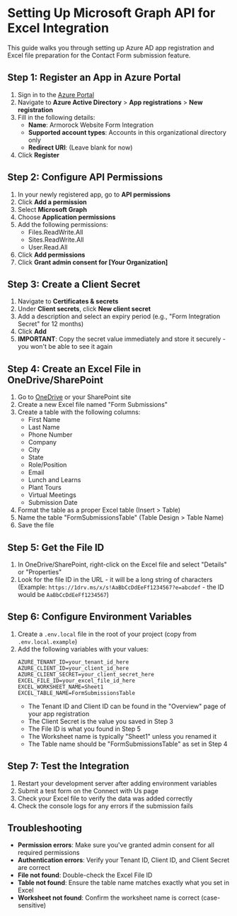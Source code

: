# Setting Up Microsoft Graph API for Excel Integration

This guide walks you through setting up Azure AD app registration and Excel file preparation for the Contact Form submission feature.

## Step 1: Register an App in Azure Portal

1. Sign in to the [Azure Portal](https://portal.azure.com/)
2. Navigate to **Azure Active Directory** > **App registrations** > **New registration**
3. Fill in the following details:
   - **Name**: Armorock Website Form Integration
   - **Supported account types**: Accounts in this organizational directory only
   - **Redirect URI**: (Leave blank for now)
4. Click **Register**

## Step 2: Configure API Permissions

1. In your newly registered app, go to **API permissions**
2. Click **Add a permission**
3. Select **Microsoft Graph**
4. Choose **Application permissions**
5. Add the following permissions:
   - Files.ReadWrite.All
   - Sites.ReadWrite.All
   - User.Read.All
6. Click **Add permissions**
7. Click **Grant admin consent for [Your Organization]**

## Step 3: Create a Client Secret

1. Navigate to **Certificates & secrets**
2. Under **Client secrets**, click **New client secret**
3. Add a description and select an expiry period (e.g., "Form Integration Secret" for 12 months)
4. Click **Add**
5. **IMPORTANT**: Copy the secret value immediately and store it securely - you won't be able to see it again

## Step 4: Create an Excel File in OneDrive/SharePoint

1. Go to [OneDrive](https://onedrive.live.com/) or your SharePoint site
2. Create a new Excel file named "Form Submissions"
3. Create a table with the following columns:
   - First Name
   - Last Name
   - Phone Number
   - Company
   - City
   - State
   - Role/Position
   - Email
   - Lunch and Learns
   - Plant Tours
   - Virtual Meetings
   - Submission Date
4. Format the table as a proper Excel table (Insert > Table)
5. Name the table "FormSubmissionsTable" (Table Design > Table Name)
6. Save the file

## Step 5: Get the File ID

1. In OneDrive/SharePoint, right-click on the Excel file and select "Details" or "Properties"
2. Look for the file ID in the URL - it will be a long string of characters 
   (Example: `https://1drv.ms/x/s!AaBbCcDdEeFf1234567?e=abcdef` - the ID would be `AaBbCcDdEeFf1234567`)

## Step 6: Configure Environment Variables

1. Create a `.env.local` file in the root of your project (copy from `.env.local.example`)
2. Add the following variables with your values:
   ```
   AZURE_TENANT_ID=your_tenant_id_here
   AZURE_CLIENT_ID=your_client_id_here
   AZURE_CLIENT_SECRET=your_client_secret_here
   EXCEL_FILE_ID=your_excel_file_id_here
   EXCEL_WORKSHEET_NAME=Sheet1
   EXCEL_TABLE_NAME=FormSubmissionsTable
   ```
   - The Tenant ID and Client ID can be found in the "Overview" page of your app registration
   - The Client Secret is the value you saved in Step 3
   - The File ID is what you found in Step 5
   - The Worksheet name is typically "Sheet1" unless you renamed it
   - The Table name should be "FormSubmissionsTable" as set in Step 4

## Step 7: Test the Integration

1. Restart your development server after adding environment variables
2. Submit a test form on the Connect with Us page
3. Check your Excel file to verify the data was added correctly
4. Check the console logs for any errors if the submission fails

## Troubleshooting

- **Permission errors**: Make sure you've granted admin consent for all required permissions
- **Authentication errors**: Verify your Tenant ID, Client ID, and Client Secret are correct
- **File not found**: Double-check the Excel File ID
- **Table not found**: Ensure the table name matches exactly what you set in Excel
- **Worksheet not found**: Confirm the worksheet name is correct (case-sensitive)
